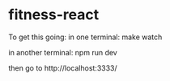 # fitness-react

To get this going:
in one terminal:
make watch

in another terminal:
npm run dev

then go to http://localhost:3333/